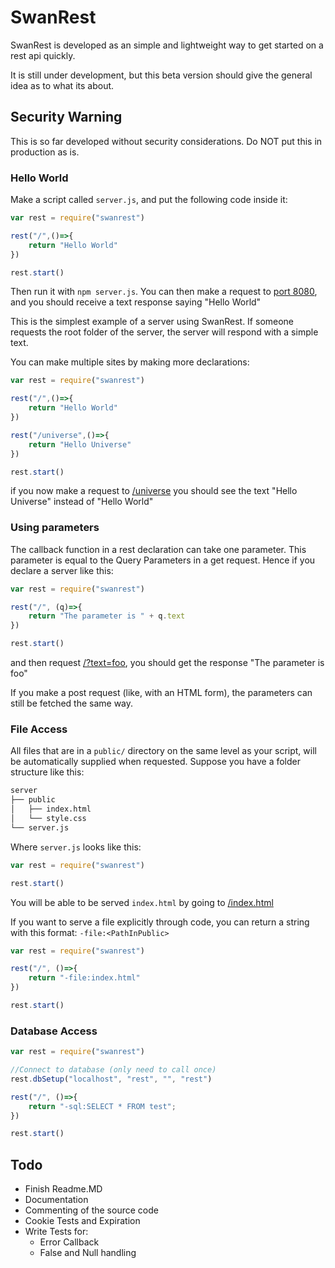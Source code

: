 # SwanRest
SwanRest is developed as an simple and lightweight way to get started on a rest api quickly.

It is still under development, but this beta version should give the general idea as to what its about.

## Security Warning
This is so far developed without security considerations. Do NOT put this in production as is.

### Hello World
Make a script called `server.js`, and put the following code inside it:
```javascript
var rest = require("swanrest")

rest("/",()=>{
    return "Hello World"
})

rest.start()
```

Then run it with `npm server.js`. You can then make a request to [port 8080](http://localhost:8080/), and you should receive a text response saying "Hello World"

This is the simplest example of  a server using SwanRest. If someone requests the root folder of the server, the server will respond with a simple text.

You can make multiple sites by making more declarations:

```javascript
var rest = require("swanrest")

rest("/",()=>{
    return "Hello World"
})

rest("/universe",()=>{
    return "Hello Universe"
})

rest.start()
```

if you now make a request to [/universe](http://localhost:8080/universe) you should see the text "Hello Universe" instead of "Hello World"

### Using parameters
The callback function in a rest declaration can take one parameter. This parameter is equal to the Query Parameters in a get request. Hence if you declare a server like this:
```javascript
var rest = require("swanrest")

rest("/", (q)=>{
    return "The parameter is " + q.text
})

rest.start()
```
and then request [/?text=foo](https://localhost:8080/?text=foo), you should get the response "The parameter is foo"

If you make a post request (like, with an HTML form), the parameters can still be fetched the same way.

### File Access

All files that are in a `public/` directory on the same level as your script, will be automatically supplied when requested. Suppose you have a folder structure like this:

```bash
server
├── public
│   ├── index.html
│   └── style.css
└── server.js
```
Where `server.js` looks like this:
```javascript
var rest = require("swanrest")

rest.start()
```
You will be able to be served `index.html` by going to [/index.html](http://localhost:8080/index.html)

If you want to serve a file explicitly through code, you can return a string with this format: `-file:<PathInPublic>`

```javascript
var rest = require("swanrest")

rest("/", ()=>{
    return "-file:index.html"
})

rest.start()
```

### Database Access

```javascript
var rest = require("swanrest")

//Connect to database (only need to call once)
rest.dbSetup("localhost", "rest", "", "rest")

rest("/", ()=>{
    return "-sql:SELECT * FROM test";
})

rest.start()
```

## Todo
 - Finish Readme.MD
 - Documentation
 - Commenting of the source code
 - Cookie Tests and Expiration
 - Write Tests for:
    - Error Callback
    - False and Null handling
